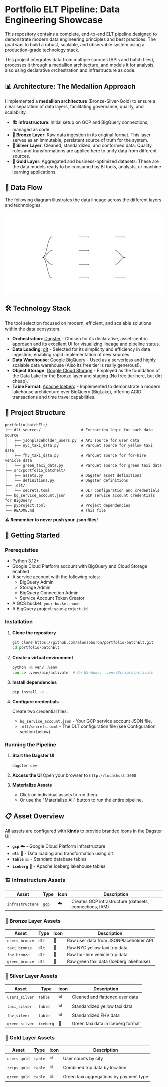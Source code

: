 # Portfolio ELT Pipeline: Data Engineering Showcase

This repository contains a complete, end-to-end ELT pipeline designed to demonstrate modern data engineering principles and best practices. The goal was to build a robust, scalable, and observable system using a production-grade technology stack.

This project integrates data from multiple sources (APIs and batch files), processes it through a medallion architecture, and models it for analysis, also using declarative orchestration and infrastructure as code.

## 📊 Architecture: The Medallion Approach

I implemented a **medallion architecture** (Bronze-Silver-Gold) to ensure a clear separation of data layers, facilitating governance, quality, and scalability.

- **🏗️ Infrastructure**: Initial setup on GCP and BigQuery connections, managed as code.
- **🥉 Bronze Layer**: Raw data ingestion in its original format. This layer serves as an immutable, persistent source of truth for the system.
- **🥈 Silver Layer**: Cleaned, standardized, and conformed data. Quality rules and transformations are applied here to unify data from different sources.
- **🥇 Gold Layer**: Aggregated and business-optimized datasets. These are the data models ready to be consumed by BI tools, analysts, or machine learning applications.

## 🔄 Data Flow

The following diagram illustrates the data lineage across the different layers and technologies.

![Data Flow](./Global_Asset_Lineage.svg)

## 🛠️ Technology Stack

The tool selection focused on modern, efficient, and scalable solutions within the data ecosystem.

-   **Orchestration**: [Dagster](https://dagster.io/) - Chosen for its declarative, asset-centric approach and its excellent UI for visualizing lineage and pipeline status.
-   **Data Loading**: [dlt](https://dlthub.com/) - Selected for its simplicity and efficiency in data ingestion, enabling rapid implementation of new sources.
-   **Data Warehouse**: [Google BigQuery](https://cloud.google.com/bigquery) - Used as a serverless and highly scalable data warehouse (Also its free tier is really generous!).
-   **Object Storage**: [Google Cloud Storage](https://cloud.google.com/storage) - Employed as the foundation of the Data Lake for the Bronze layer and staging (No free tier here, but dirt cheap).
-   **Table Format**: [Apache Iceberg](https://iceberg.apache.org/) - Implemented to demonstrate a modern lakehouse architecture over BigQuery (BigLake), offering ACID transactions and time travel capabilities.

## 📁 Project Structure

```
portfolio-batchElt/
├── dlt_sources/                  # Extraction logic for each data source
│   ├── jsonplaceholder_users.py  # API source for user data
│   ├── nyc_taxi_data.py          # Parquet source for yellow taxi data
│   ├── fhv_taxi_data.py          # Parquet source for for-hire vehicle data 
│   └── green_taxi_data.py        # Parquet source for green taxi data
├── src/portfolio_batchelt/
│   ├── assets.py                 # Dagster asset definitions
│   └── definitions.py            # Dagster definitions
├── .dlt/
│   └── secrets.toml              # DLT configuration and credentials
├── bq_service_account.json       # GCP service account credentials for BigQuery
├── pyproject.toml                # Project dependencies
└── README.md                     # This file
```

**⚠️ Remember to never push your .json files!**

## 🚀 Getting Started

### Prerequisites

-   Python 3.12+
-   Google Cloud Platform account with BigQuery and Cloud Storage enabled
-   A service account with the following roles:
    -   BigQuery Admin
    -   Storage Admin
    -   BigQuery Connection Admin
    -   Service Account Token Creator
-   A GCS bucket: `your-bucket-name`
-   A BigQuery project: `your-project-id`

### Installation

1.  **Clone the repository**
    ```bash
    git clone https://github.com/alonsoburon/portfolio-batchElt.git
    cd portfolio-batchElt
    ```

2.  **Create a virtual environment**
    ```bash
    python -m venv .venv
    source .venv/bin/activate  # On Windows: .venv\Scripts\activate
    ```

3.  **Install dependencies**
    ```bash
    pip install -e .
    ```

4.  **Configure credentials**

    Create two credential files:
    -   `bq_service_account.json` - Your GCP service account JSON file.
    -   `.dlt/secrets.toml` - The DLT configuration file (see Configuration section below).

### Running the Pipeline

1.  **Start the Dagster UI**
    ```bash
    dagster dev
    ```

2.  **Access the UI**
    Open your browser to `http://localhost:3000`

3.  **Materialize Assets**
    -   Click on individual assets to run them.
    -   Or use the "Materialize All" button to run the entire pipeline.

## 📋 Asset Overview

All assets are configured with **kinds** to provide branded icons in the Dagster UI:

-   **`gcp`** ☁️ - Google Cloud Platform infrastructure
-   **`dlt`** 🔄 - Data loading and transformation using dlt
-   **`table`** 📊 - Standard database tables
-   **`iceberg`** 🧊 - Apache Iceberg lakehouse tables

### 🏗️ Infrastructure Assets

| Asset          | Type  | Icon | Description                                            |
| -------------- | ----- | ---- | ------------------------------------------------------ |
| `infrastructure` | `gcp` | ☁️   | Creates GCP infrastructure (datasets, connections, IAM) |

### 🥉 Bronze Layer Assets

| Asset          | Type  | Icon | Description                                    |
| -------------- | ----- | ---- | ---------------------------------------------- |
| `users_bronze`   | `dlt` | 🔄   | Raw user data from JSONPlaceholder API         |
| `taxi_bronze`    | `dlt` | 🔄   | Raw NYC yellow taxi trip data                  |
| `fhv_bronze`     | `dlt` | 🔄   | Raw for-hire vehicle trip data                 |
| `green_bronze`   | `dlt` | 🔄   | Raw green taxi data (Iceberg lakehouse)        |

### 🥈 Silver Layer Assets

| Asset        | Type      | Icon | Description                        |
| ------------ | --------- | ---- | ---------------------------------- |
| `users_silver` | `table`   | 📊   | Cleaned and flattened user data    |
| `taxi_silver`  | `table`   | 📊   | Standardized yellow taxi data      |
| `fhv_silver`   | `table`   | 📊   | Standardized FHV data              |
| `green_silver` | `iceberg` | 🧊   | Green taxi data in Iceberg format  |

### 🥇 Gold Layer Assets

| Asset      | Type    | Icon | Description                             |
| ---------- | ------- | ---- | --------------------------------------- |
| `users_gold` | `table` | 📊   | User counts by city                     |
| `trips_gold` | `table` | 📊   | Combined trip data by location          |
| `green_gold` | `table` | 📊   | Green taxi aggregations by payment type |